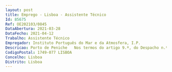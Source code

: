 ```yaml
--- 
layout: post
title: Emprego - Lisboa - Assistente Técnico
Id: 85675
Ref: OE202103/0845
DataAbertura: 2021-03-28
DataFecho: 2021-04-12
Trabalho: Assistente Técnico
Empregador: Instituto Português do Mar e da Atmosfera, I.P.
Descricao: Porto de Peniche   Nos termos do artigo 9.º, do Despacho n.º 5429 2018, publicado no Diário da República, 2.ª série n.º 105, de 1 de junho, que aprovou o Regulamento Interno do Instituto Português do Mar e da Atmosfera, I. P., na atual redação, é da competência do Programa Nacional de Amostragem Biológica, designado por PNAB a)	Planear e realizar campanhas de investigação para monitorização da abundância e biomassa dos recursos pesqueiros b)	Planear e realizar amostragem das capturas (alvo, acessórias e acidentais) a bordo das embarcações comerciais que operam na ZEE continental e em águas internacionais do Atlântico e Índico c)	Planear e realizar amostragem biológica de recursos pesqueiros nas lotas da ZEE continental d)	Manter e gerir as séries históricas de dados, assegurar a sua qualidade e desenvolver a base de dados PNAB e)	Estimar parâmetros populacionais, estrutura das capturas, esforço de pesca e abundância dos recursos da pesca (pelágicos, demersais, profundidade) f)	Realizar estudos sobre a biologia, estrutura populacional e das capturas, distribuição e abundância dos recursos da pesca  g)	Avaliar o estado de exploração dos recursos pesqueiros explorados nas áreas do Conselho Internacional para a Exploração do Mar (ICES), das Organizações para as Pescarias do Noroeste e Nordeste Atlântico (NAFO e NEAFC) e das Comissões Internacionais para a Conservação dos Atuns do Atlântico e do Índico (ICCAT e IOTC) e estimar o seu potencial de exploração.Tarefas   Desenvolvimento e implementação de rotinas de controlo de qualidade dos dados biológicos gravadas na BD do PNAB   Desenvolvimento e implementação de rotinas de exportação dos dados de amostragem biológica recolhidos no âmbito do PNAB e envio periódico às organizações regionais de gestão das pescas competentes e aos organismos científicos internacionais da Comunidade e dos Estados Membros   Desenvolvimento de rotinas para actualização de tabelas campos da BD PNAB   Apoio ao desenvolvimento da nova base de dados PNAB na criação dos respectivos interfaces para os utilizadores e promovendo a qualidade e fiabilidade dos dados armazenados   Apoio na migração de dados históricos de amostragem biológica para a nova BD do PNAB.
CodigoPostal: 1749-077 LISBOA
Concelho: Lisboa
Distrito: Lisboa
--- 
```

